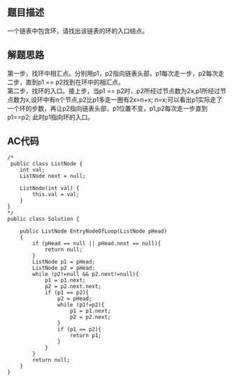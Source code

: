 ## 题目描述
一个链表中包含环，请找出该链表的环的入口结点。


## 解题思路
第一步，找环中相汇点。分别用p1，p2指向链表头部，p1每次走一步，p2每次走二步，直到p1 == p2找到在环中的相汇点。        
第二步，找环的入口。接上步，当p1 == p2时，p2所经过节点数为2x,p1所经过节点数为x,设环中有n个节点,p2比p1多走一圈有2x=n+x; n=x;可以看出p1实际走了一个环的步数，再让p2指向链表头部，p1位置不变，p1,p2每次走一步直到p1==p2; 此时p1指向环的入口。

## AC代码
```
/*
 public class ListNode {
    int val;
    ListNode next = null;

    ListNode(int val) {
        this.val = val;
    }
}
*/
public class Solution {

    public ListNode EntryNodeOfLoop(ListNode pHead)
    {
        if (pHead == null || pHead.next == null){
            return null;
        }
        ListNode p1 = pHead;
        ListNode p2 = pHead;
        while (p2!=null && p2.next!=null){
            p1 = p1.next;
            p2 = p2.next.next;
            if (p1 == p2){
                p2 = pHead;
                while (p1!=p2){
                    p1 = p1.next;
                    p2 = p2.next;
                }
                if (p1 == p2){
                    return p1;
                }
            }
        }
        return null;
    }
}
```